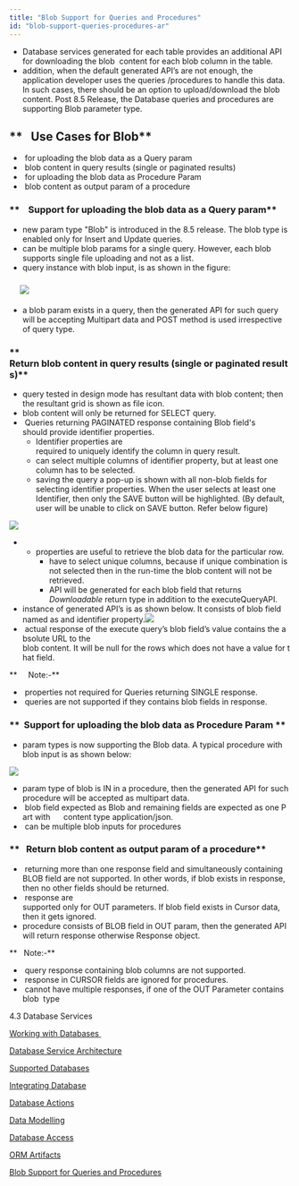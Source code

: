 ```yaml
---
title: "Blob Support for Queries and Procedures"
id: "blob-support-queries-procedures-ar"
---
```


- Database services generated for each table provides an additional API for downloading the blob  content for each blob column in the table.
- addition, when the default generated API’s are not enough, the application developer uses the queries /procedures to handle this data. In such cases, there should be an option to upload/download the blob content. Post 8.5 Release, the Database queries and procedures are supporting Blob parameter type.

## **   Use Cases for Blob**

-  for uploading the blob data as a Query param
-  blob content in query results (single or paginated results)
-  for uploading the blob data as Procedure Param
-  blob content as output param of a procedure

### **    Support for uploading the blob data as a Query param**

- new param type "Blob" is introduced in the 8.5 release. The blob type is enabled only for Insert and Update queries.
- can be multiple blob params for a single query. However, each blob supports single file uploading and not as a list.
- query instance with blob input, is as shown in the figure:

###      ![](../assets/blob.png)

- a blob param exists in a query, then the generated API for such query will be accepting Multipart data and POST method is used irrespective of query type.

### **   Return blob content in query results (single or paginated results)**

- query tested in design mode has resultant data with blob content; then the resultant grid is shown as file icon.
- blob content will only be returned for SELECT query.
-  Queries returning PAGINATED response containing Blob field's should provide identifier properties.
    - Identifier properties are required to uniquely identify the column in query result.
    - can select multiple columns of identifier property, but at least one column has to be selected.
    - saving the query a pop-up is shown with all non-blob fields for selecting identifier properties. When the user selects at least one Identifier, then only the SAVE button will be highlighted. (By default, user will be unable to click on SAVE button. Refer below figure)

![](../assets/save_query1.png)

- - properties are useful to retrieve the blob data for the particular row.
    - have to select unique columns, because if unique combination is not selected then in the run-time the blob content will not be retrieved.
    - API will be generated for each blob field that returns _Downloadable_ return type in addition to the executeQueryAPI.
- instance of generated API’s is as shown below. It consists of blob field named as and identifier property.![](../assets/GeneratedAPIs_Query.png)
-  actual response of the execute query’s blob field’s value contains the absolute URL to the  blob content. It will be null for the rows which does not have a value for that field.

**     Note:-**

-  properties not required for Queries returning SINGLE response.
-  queries are ​not​ supported if they contains blob fields in response.

### **  Support for uploading the blob data as Procedure Param **

- param types is now supporting the Blob data. A typical procedure with blob input is as shown below:

![](../assets/blob_for_procedure-1.png)

- param type of blob is IN in a procedure, then the generated API for such procedure will be accepted as multipart data.
-  blob field expected as Blob and remaining fields are expected as one Part with      content type application/json.
-  can be multiple blob inputs for procedures

### **   Return blob content as output param of a procedure**

-  returning more than one response field and simultaneously containing BLOB field are not supported. In other words, if blob exists in response, then no other fields should be returned.
-  response are supported only for OUT parameters. If blob field exists in Cursor data, then it gets ignored.
- procedure consists of BLOB field in OUT param, then the generated API will return response otherwise <procedureName>Response object.

**   Note:-**

-  query response containing blob columns are not supported.
-  response in CURSOR fields are ignored for procedures.
-  cannot have multiple responses, if one of the OUT Parameter contains  blob  type

4.3 Database Services

[Working with Databases ](/learn/app-development/services/db-services/#working-with-db)

[Database Service Architecture](#database-architecture)

[Supported Databases](#supported-databases)

[Integrating Database](#integrating-database)

[Database Actions](#database-actions)

[Data Modelling](/learn/services/db-services/data-modelling/)

[Database Access](/learn/app-development/services/database-access/)

[ORM Artifacts](/learn/app-development/services/db-services/orm-artifacts/)

[Blob Support for Queries and Procedures](/learn/app-development/services/database-services/blob-support-queries-procedures/)
